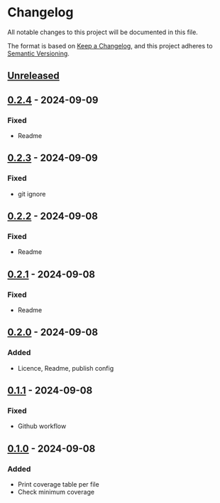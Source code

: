 # Changelog
All notable changes to this project will be documented in this file.

The format is based on [Keep a Changelog](https://keepachangelog.com/en/1.0.0/), and this project adheres to [Semantic Versioning](https://semver.org/spec/v2.0.0.html).

## [Unreleased]

## [0.2.4] - 2024-09-09
### Fixed
- Readme

## [0.2.3] - 2024-09-09
### Fixed
- git ignore

## [0.2.2] - 2024-09-08
### Fixed
- Readme

## [0.2.1] - 2024-09-08
### Fixed
- Readme

## [0.2.0] - 2024-09-08
### Added
- Licence, Readme, publish config

## [0.1.1] - 2024-09-08
### Fixed
- Github workflow

## [0.1.0] - 2024-09-08
### Added
- Print coverage table per file
- Check minimum coverage

[Unreleased]: https://github.com/gilcu2/covertable/compare/0.2.4...master
[0.2.4]: https://github.com/gilcu2/covertable/compare/0.2.3...0.2.4
[0.2.3]: https://github.com/gilcu2/covertable/compare/0.2.2...0.2.3
[0.2.2]: https://github.com/gilcu2/covertable/compare/0.2.1...0.2.2
[0.2.1]: https://github.com/gilcu2/covertable/compare/0.2.0...0.2.1
[0.2.0]: https://github.com/gilcu2/covertable/compare/0.1.1...0.2.0
[0.1.1]: https://github.com/gilcu2/covertable/compare/0.1.0...0.1.1
[0.1.0]: https://github.com/gilcu2/covertable/tree/0.1.0
